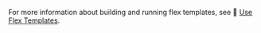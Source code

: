 For more information about building and running flex templates, see
📝 [Use Flex Templates](https://cloud.google.com/dataflow/docs/guides/templates/using-flex-templates).

